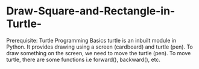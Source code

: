 # Draw-Square-and-Rectangle-in-Turtle-
Prerequisite: Turtle Programming Basics 
turtle is an inbuilt module in Python. It provides drawing using a screen (cardboard) and turtle (pen). To draw something on the screen, we need to move the turtle (pen). To move turtle, there are some functions i.e forward(), backward(), etc. 
